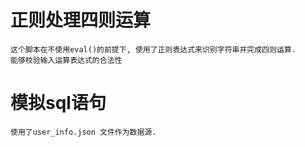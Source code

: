 # 正则处理四则运算
    这个脚本在不使用eval()的前提下, 使用了正则表达式来识别字符串并完成四则运算. 
    能够校验输入运算表达式的合法性

# 模拟sql语句
    使用了user_info.json 文件作为数据源.
    